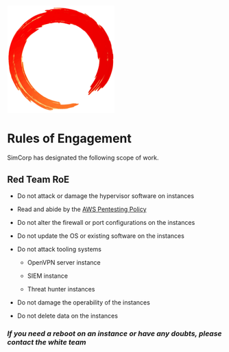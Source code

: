 <img src="../assets/ring.png" width="250">

# Rules of Engagement

SimCorp has designated the following scope of work.

## Red Team RoE

* Do not attack or damage the hypervisor software on instances

* Read and abide by the [AWS Pentesting Policy](https://aws.amazon.com/security/penetration-testing/)

* Do not alter the firewall or port configurations on the instances

* Do not update the OS or existing software on the instances

* Do not attack tooling systems

  * OpenVPN server instance

  * SIEM instance

  * Threat hunter instances

* Do not damage the operability of the instances

* Do not delete data on the instances

### *If you need a reboot on an instance or have any doubts, please contact the white team*
